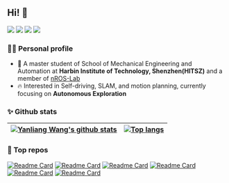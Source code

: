 ## Hi! 👏

[![](https://img.shields.io/badge/Bilibili-NOFEAR2016-brightgreen)](https://space.bilibili.com/201682728/video) 
[![](https://img.shields.io/badge/YouTube-Liang-brightgreen)](https://youtube.com/channel/UCo3nTD83zMDl3ZSwxRlepDw)
[![](https://img.shields.io/badge/Email-wyl410922%40qq.com-blue)](mailto:wyl410922@qq.com) 
[![](https://visitor-badge.laobi.icu/badge?page_id=yanliang-wang.visitor-badge)](#)

### 👨‍🎓 **Personal profile**

- 🔭 A master student of School of Mechanical Engineering and Automation at **Harbin Institute of Technology, Shenzhen(HITSZ)** and a member of [nROS-Lab](http://nrs-lab.com/)
- :fire: Interested in Self-driving, SLAM, and motion planning, currently focusing on **Autonomous Exploration**

### :sparkles: **Github stats**

| [![Yanliang Wang's github stats](https://github-readme-stats.vercel.app/api?username=yanliang-wang&hide=prs&count_private=true&show_icons=true&theme=buefy&hide_border=true)](https://github.com/yanliang-wang?tab=repositories) | [![Top langs](https://github-readme-stats.vercel.app/api/top-langs/?username=yanliang-wang&layout=compact&theme=buefy&hide_border=true&langs_count=4)](https://github.com/yanliang-wang?tab=repositories) |
| ---- | ---- |

### 📌 Top repos


[![Readme Card](https://github-readme-stats.vercel.app/api/pin/?username=HITSZ-NRSL&repo=lidar_camera_calibrator&theme=buefy&hide_border=true)](https://github.com/HITSZ-NRSL/lidar_camera_calibrator)  [![Readme Card](https://github-readme-stats.vercel.app/api/pin/?username=yanliang-wang&repo=FAST_LIO_LC&theme=buefy&hide_border=true)](https://github.com/yanliang-wang/FAST_LIO_LC) 
[![Readme Card](https://github-readme-stats.vercel.app/api/pin/?username=yanliang-wang&repo=ws_sensor_utils&theme=buefy&hide_border=true)](https://github.com/yanliang-wang/ws_sensor_utils)  [![Readme Card](https://github-readme-stats.vercel.app/api/pin/?username=yanliang-wang&repo=path_api_display&theme=buefy&hide_border=true)](https://github.com/yanliang-wang/path_api_display) 
 [![Readme Card](https://github-readme-stats.vercel.app/api/pin/?username=yanliang-wang&repo=ros_example&theme=buefy&hide_border=true)](https://github.com/yanliang-wang/ros_example)  [![Readme Card](https://github-readme-stats.vercel.app/api/pin/?username=yanliang-wang&repo=mobile_robot_exp&theme=buefy&hide_border=true)](https://github.com/yanliang-wang/mobile_robot_exp) 



